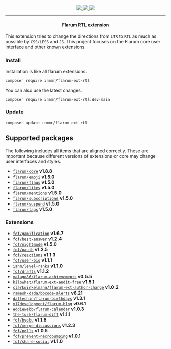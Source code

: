 <p align="center">
    <a href="https://packagist.org/packages/irmmr/flarum-ext-rtl" target="_blank">
        <img src="https://img.shields.io/packagist/v/irmmr/flarum-ext-rtl?style=flat-square">
    </a>
    <a href="https://github.com/flarum/core" target="_blank">
        <img src="https://img.shields.io/badge/flarum%2Fcore-%5Ev1.1.1-blue?style=flat-square">
    </a>
    <img src="https://iili.io/7jvWrb.png">
</p>
<hr>

<center><h4>Flarum RTL extension</h4></center>

This extension tries to change the directions from `LTR` to `RTL` as much as possible by `CSS/LESS` and `JS`.
This project focuses on the Flarum core user interface and other known extensions.

### Install

Installation is like all flarum extensions.

```
composer require irmmr/flarum-ext-rtl
```

You can also use the latest changes.

```
composer require irmmr/flarum-ext-rtl:dev-main
```

### Update

```
composer update irmmr/flarum-ext-rtl
```

## Supported packages

The following includes all items that are aligned correctly. These are important because different versions of extensions or core may change user interfaces and styles.

- [`flarum/core`](https://github.com/flarum/core) **v1.8.8**
- [`flarum/emoji`](https://github.com/flarum/emoji) **v1.5.0**
- [`flarum/flags`](https://github.com/flarum/flags) **v1.5.0**
- [`flarum/likes`](https://github.com/flarum/likes) **v1.5.0**
- [`flarum/mentions`](https://github.com/flarum/mentions) **v1.5.0**
- [`flarum/subscriptions`](https://github.com/flarum/subscriptions) **v1.5.0**
- [`flarum/suspend`](https://github.com/flarum/suspend) **v1.5.0**
- [`flarum/tags`](https://github.com/flarum/tags) **v1.5.0**

### Extensions

- [`fof/gamification`](https://github.com/FriendsOfFlarum/gamification) **v1.6.7**
- [`fof/best-answer`](https://github.com/FriendsOfFlarum/best-answer) **v1.2.4**
- [`fof/nightmode`](https://github.com/FriendsOfFlarum/nightmode) **v1.5.0**
- [`fof/oauth`](https://github.com/FriendsOfFlarum/oauth) **v1.2.5**
- [`fof/reactions`](https://github.com/FriendsOfFlarum/reactions) **v1.1.3**
- [`fof/user-bio`](https://github.com/FriendsOfFlarum/user-bio) **v1.1.1**
- [`ianm/level-ranks`](https://github.com/imorland/level-ranks) **v1.1.0**
- [`fof/drafts`](https://github.com/FriendsOfFlarum/drafts) **v1.1.2**
- [`malago86/flarum-achievements`](https://github.com/malago86/flarum-achievements) **v0.5.5**
- [`kilowhat/flarum-ext-audit-free`](https://github.com/kilowhat/flarum-ext-audit-free) **v1.5.1**
- [`clarkwinkelmann/flarum-ext-author-change`](https://github.com/clarkwinkelmann/flarum-ext-author-change) **v1.0.2**
- [`ramesh-dada/bbcode-alerts`](https://github.com/ramesh-dada/bbcode-alerts) **v6.21**
- [`datlechin/flarum-birthdays`](https://github.com/datlechin/flarum-birthdays) **v1.3.1**
- [`v17development/flarum-blog`](https://github.com/v17development/flarum-blog) **v0.6.1**
- [`eddiewebb/flarum-calendar`](https://github.com/eddiewebb/flarum-calendar) **v1.0.3**
- [`the-turk/flarum-diff`](https://github.com/the-turk/flarum-diff) **v1.1.1**
- [`fof/byobu`](https://github.com/FriendsOfFlarum/byobu) **v1.1.6**
- [`fof/merge-discussions`](https://github.com/FriendsOfFlarum/merge-discussions) **v1.2.3**
- [`fof/polls`](https://github.com/FriendsOfFlarum/polls) **v1.0.5**
- [`fof/prevent-necrobumping`](https://github.com/FriendsOfFlarum/prevent-necrobumping) **v1.0.1**
- [`fof/share-social`](https://github.com/FriendsOfFlarum/share-social) **v1.1.0**
